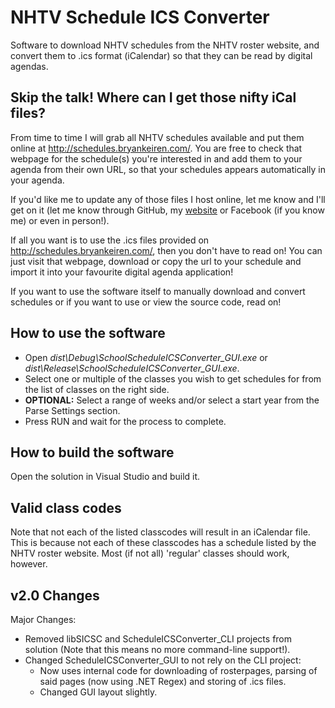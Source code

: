 NHTV Schedule ICS Converter
========================

Software to download NHTV schedules from the NHTV roster website, and convert them to .ics format (iCalendar) so that they can be read by digital agendas.

Skip the talk! Where can I get those nifty iCal files?
------------------------

From time to time I will grab all NHTV schedules available and put them online at http://schedules.bryankeiren.com/. You are free to check that webpage for the schedule(s) you're interested in and add them to your agenda from their own URL,
so that your schedules appears automatically in your agenda.

If you'd like me to update any of those files I host online, let me know and I'll get on it (let me know through GitHub, my [website](http://bryankeiren.com/contact) or Facebook (if you know me) or even in person!).

If all you want is to use the .ics files provided on http://schedules.bryankeiren.com/, then you don't have to read on! You can just visit that webpage, download or copy the url to your schedule and import it into your favourite digital agenda application!

If you want to use the software itself to manually download and convert schedules or if you want to use or view the source code, read on!

How to use the software
------------------------

- Open *dist\Debug\SchoolScheduleICSConverter_GUI.exe* or *dist\Release\SchoolScheduleICSConverter_GUI.exe*.
- Select one or multiple of the classes you wish to get schedules for from the list of classes on the right side.
- **OPTIONAL:** Select a range of weeks and/or select a start year from the Parse Settings section.
- Press RUN and wait for the process to complete.

How to build the software
------------------------

Open the solution in Visual Studio and build it.

Valid class codes
------------------------

Note that not each of the listed classcodes will result in an iCalendar file. This is because not each of these classcodes has a schedule listed by the NHTV roster website.
Most (if not all) 'regular' classes should work, however.


v2.0 Changes
------------------------

Major Changes:
- Removed libSICSC and ScheduleICSConverter_CLI projects from solution (Note that this means no more command-line support!).
- Changed ScheduleICSConverter_GUI to not rely on the CLI project:
  - Now uses internal code for downloading of rosterpages, parsing of said pages (now using .NET Regex) and storing of .ics files.
  - Changed GUI layout slightly.
